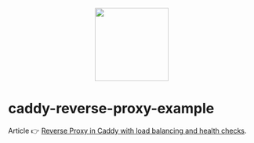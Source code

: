 <p align="center">
<a href="https://thedevelopercafe.com/">
<img src="https://thedevelopercafe.com/favicon.ico" width="150px">
</a>
</p>

# caddy-reverse-proxy-example

Article 👉 [Reverse Proxy in Caddy with load balancing and health checks](https://thedevelopercafe.com/articles/reverse-proxy-in-caddy-5c40d2fe21fe).


